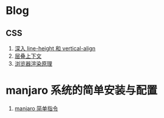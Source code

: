 # Blog
## CSS
1. [深入 line-height 和 vertical-align](https://github.com/nfssuzukaze/Blog/issues/1)
2. [层叠上下文](https://github.com/nfssuzukaze/Blog/issues/2)
3. [浏览器渲染原理](https://github.com/nfssuzukaze/Blog/issues/3)
# manjaro 系统的简单安装与配置
1. [manjaro 简单指令](https://github.com/nfssuzukaze/Blog/issues/4)

